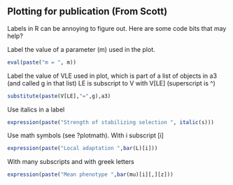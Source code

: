 ## Plotting for publication (From Scott)

Labels in R can be annoying to figure out. Here are some code bits that may help? 

Label the value of a parameter (m) used in the plot.

```R
eval(paste("m = ", m))
```

Label the value of VLE used in plot, which is part of a list of objects in a3 (and called g in that list)
LE is subscript to V with V[LE] (superscript is ^)

```R
substitute(paste(V[LE],"=",g),a3)
```

Use italics in a label

```R
expression(paste("Strength of stabilizing selection ", italic(s)))
```

Use math symbols (see ?plotmath). 
With i subscript [i]

```R
expression(paste("Local adaptation ",bar(L)[i]))
```

With many subscripts and with greek letters

```R
expression(paste("Mean phenotype ",bar(mu)[i][,][z]))
```
